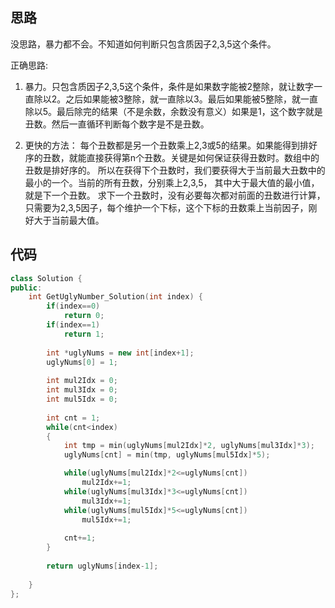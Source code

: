 ## 思路

没思路，暴力都不会。不知道如何判断只包含质因子2,3,5这个条件。

正确思路:

1) 暴力。只包含质因子2,3,5这个条件，条件是如果数字能被2整除，就让数字一直除以2。之后如果能被3整除，就一直除以3。最后如果能被5整除，就一直除以5。最后除完的结果（不是余数，余数没有意义）如果是1，这个数字就是丑数。然后一直循环判断每个数字是不是丑数。

2) 更快的方法： 每个丑数都是另一个丑数乘上2,3或5的结果。如果能得到排好序的丑数，就能直接获得第n个丑数。关键是如何保证获得丑数时。数组中的丑数是排好序的。 所以在获得下个丑数时，我们要获得大于当前最大丑数中的最小的一个。当前的所有丑数，分别乘上2,3,5， 其中大于最大值的最小值，就是下一个丑数。 求下一个丑数时，没有必要每次都对前面的丑数进行计算，只需要为2,3,5因子，每个维护一个下标，这个下标的丑数乘上当前因子，刚好大于当前最大值。



## 代码

```c++
class Solution {
public:
    int GetUglyNumber_Solution(int index) {
        if(index==0)
            return 0;
        if(index==1)
            return 1;
        
        int *uglyNums = new int[index+1];
        uglyNums[0] = 1;
        
        int mul2Idx = 0;
        int mul3Idx = 0;
        int mul5Idx = 0;
        
        int cnt = 1;
        while(cnt<index)
        {
            int tmp = min(uglyNums[mul2Idx]*2, uglyNums[mul3Idx]*3);
            uglyNums[cnt] = min(tmp, uglyNums[mul5Idx]*5);

            while(uglyNums[mul2Idx]*2<=uglyNums[cnt])
                mul2Idx+=1;
            while(uglyNums[mul3Idx]*3<=uglyNums[cnt])
                mul3Idx+=1;
            while(uglyNums[mul5Idx]*5<=uglyNums[cnt])
                mul5Idx+=1;
            
            cnt+=1;
        }
        
        return uglyNums[index-1];
         
    }
};
```

